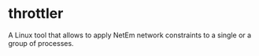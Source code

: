 # throttler
A Linux tool that allows to apply NetEm network constraints to a single or a group of processes.

